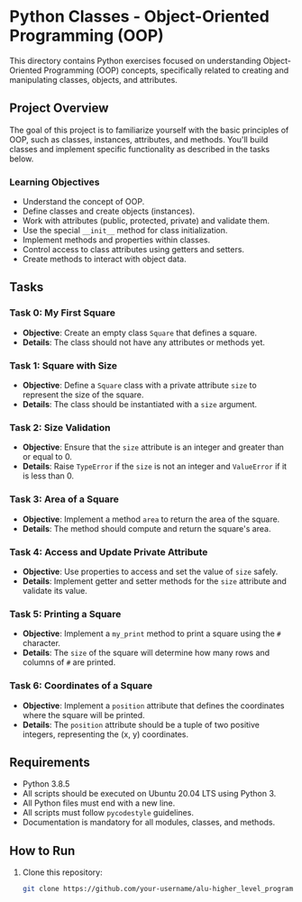 # Python Classes - Object-Oriented Programming (OOP)

This directory contains Python exercises focused on understanding Object-Oriented Programming (OOP) concepts, specifically related to creating and manipulating classes, objects, and attributes.

## Project Overview

The goal of this project is to familiarize yourself with the basic principles of OOP, such as classes, instances, attributes, and methods. You'll build classes and implement specific functionality as described in the tasks below.

### Learning Objectives

- Understand the concept of OOP.
- Define classes and create objects (instances).
- Work with attributes (public, protected, private) and validate them.
- Use the special `__init__` method for class initialization.
- Implement methods and properties within classes.
- Control access to class attributes using getters and setters.
- Create methods to interact with object data.

## Tasks

### Task 0: My First Square

- **Objective**: Create an empty class `Square` that defines a square.
- **Details**: The class should not have any attributes or methods yet.

### Task 1: Square with Size

- **Objective**: Define a `Square` class with a private attribute `size` to represent the size of the square.
- **Details**: The class should be instantiated with a `size` argument.

### Task 2: Size Validation

- **Objective**: Ensure that the `size` attribute is an integer and greater than or equal to 0.
- **Details**: Raise `TypeError` if the `size` is not an integer and `ValueError` if it is less than 0.

### Task 3: Area of a Square

- **Objective**: Implement a method `area` to return the area of the square.
- **Details**: The method should compute and return the square's area.

### Task 4: Access and Update Private Attribute

- **Objective**: Use properties to access and set the value of `size` safely.
- **Details**: Implement getter and setter methods for the `size` attribute and validate its value.

### Task 5: Printing a Square

- **Objective**: Implement a `my_print` method to print a square using the `#` character.
- **Details**: The `size` of the square will determine how many rows and columns of `#` are printed.

### Task 6: Coordinates of a Square

- **Objective**: Implement a `position` attribute that defines the coordinates where the square will be printed.
- **Details**: The `position` attribute should be a tuple of two positive integers, representing the (x, y) coordinates.

## Requirements

- Python 3.8.5
- All scripts should be executed on Ubuntu 20.04 LTS using Python 3.
- All Python files must end with a new line.
- All scripts must follow `pycodestyle` guidelines.
- Documentation is mandatory for all modules, classes, and methods.

## How to Run

1. Clone this repository:
   ```bash
   git clone https://github.com/your-username/alu-higher_level_programming.git
   ```

